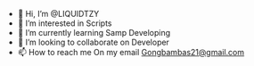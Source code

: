 - 👋 Hi, I’m @LIQUIDTZY
- 👀 I’m interested in Scripts
- 🌱 I’m currently learning Samp Developing
- 💞️ I’m looking to collaborate on Developer
- 📫 How to reach me On my email Gongbambas21@gmail.com

<!---
LIQUIDTZY/LIQUIDTZY is a ✨ special ✨ repository because its `README.md` (this file) appears on your GitHub profile.
You can click the Preview link to take a look at your changes.
--->
